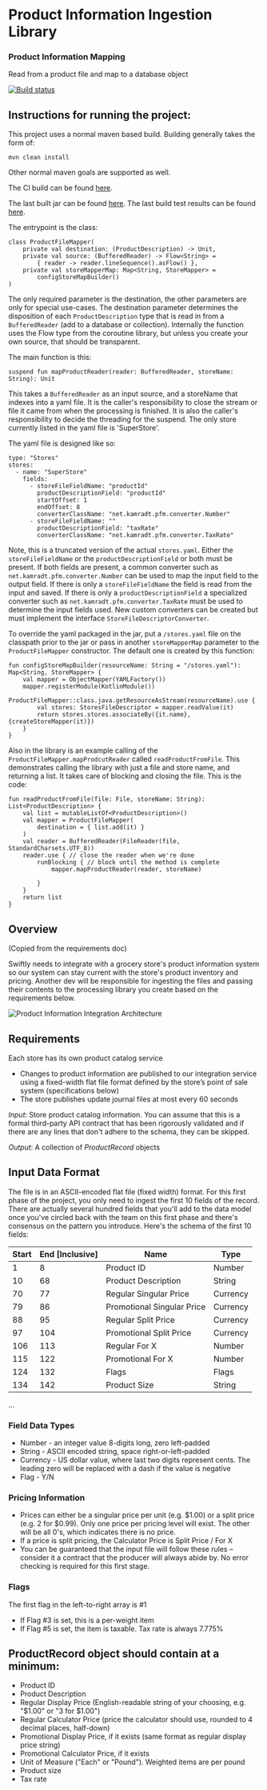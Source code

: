 # Product Information Ingestion Library

### Product Information Mapping 

Read from a product file and map to a database object

[![Build status](https://ci.appveyor.com/api/projects/status/h90yk2j6jms9drn7?svg=true)](https://ci.appveyor.com/project/rkamradt/productfilemapper)

## Instructions for running the project:

This project uses a normal maven based build. Building generally takes the form of:

```
mvn clean install
```

Other normal maven goals are supported as well.

The CI build can be found [here](https://ci.appveyor.com/project/rkamradt/productfilemapper).

The last built jar can be found [here](https://ci.appveyor.com/project/rkamradt/productfilemapper/build/artifacts).
The last build test results can be found [here](https://ci.appveyor.com/project/rkamradt/productfilemapper/build/tests).

The entrypoint is the class:

```
class ProductFileMapper(
    private val destination: (ProductDescription) -> Unit,
    private val source: (BufferedReader) -> Flow<String> =
        { reader -> reader.lineSequence().asFlow() },
    private val storeMapperMap: Map<String, StoreMapper> =
        configStoreMapBuilder()
)
```

The only required parameter is the destination, the other parameters are only for 
special use-cases. The destination parameter determines the disposition of each `ProductDescription`
type that is read in from a `BufferedReader` (add to a database or collection). Internally
the function uses the Flow type from the coroutine library, but unless you create your
own source, that should be transparent. 

The main function is this:

```
suspend fun mapProductReader(reader: BufferedReader, storeName: String): Unit
```

This takes a `BufferedReader` as an input source, and a storeName that indexes into a yaml file.
It is the caller's responsibility to close the stream or file it came from when the processing is 
finished. It is also the caller's responsibility to decide the threading for the suspend. The only
store currently listed in the yaml file is 'SuperStore'.

The yaml file is designed like so:

```
type: "Stores"
stores:
  - name: "SuperStore"
    fields:
      - storeFileFieldName: "productId"
        productDescriptionField: "productId"
        startOffset: 1
        endOffset: 8
        converterClassName: "net.kamradt.pfm.converter.Number"
      - storeFileFieldName: ""
        productDescriptionField: "taxRate"
        converterClassName: "net.kamradt.pfm.converter.TaxRate"
```

Note, this is a truncated version of the actual `stores.yaml`. Either the `storeFileFieldName` 
or the `productDescriptionField` or both must be present. If both fields are present, a common 
converter such as `net.kamradt.pfm.converter.Number` can be used to map the input field to the 
output field. If there is only a `storeFileFieldName` the field is read from the input and saved. 
If there is only a `productDescriptionField` a specialized converter such as 
`net.kamradt.pfm.converter.TaxRate` must be used to determine the input fields used. New custom 
converters can be created but must implement the interface `StoreFileDescriptorConverter`.

To override the yaml packaged in the jar, put a `/stores.yaml` file on the classpath prior to 
the jar or pass in another `storeMapperMap` parameter to the `ProductFileMapper` constructor. 
The default one is created by this function:
 
```
fun configStoreMapBuilder(resourceName: String = "/stores.yaml"): Map<String, StoreMapper> {
    val mapper = ObjectMapper(YAMLFactory())
    mapper.registerModule(KotlinModule())
    ProductFileMapper::class.java.getResourceAsStream(resourceName).use {
        val stores: StoresFileDescriptor = mapper.readValue(it)
        return stores.stores.associateBy({it.name}, {createStoreMapper(it)})
    }
}
```

Also in the library is an example calling of the `ProductFileMapper.mapProdcutReader` called
`readProductFromFile`. This demonstrates calling the library with just a file and store name, and 
returning a list. It takes care of blocking and closing the file. This is the code:

```
fun readProductFromFile(file: File, storeName: String): List<ProductDescription> {
    val list = mutableListOf<ProductDescription>()
    val mapper = ProductFileMapper(
        destination = { list.add(it) }
    )
    val reader = BufferedReader(FileReader(file, StandardCharsets.UTF_8))
    reader.use { // close the reader when we're done
        runBlocking { // block until the method is complete
            mapper.mapProductReader(reader, storeName)

        }
    }
    return list
}
```

## Overview

(Copied from the requirements doc)

Swiftly needs to integrate with a grocery store's product information system so our system can stay current with the store's product inventory and pricing.  Another dev will be responsible for ingesting the files and passing their contents to the processing library you create based on the requirements below.

![Product Information Integration Architecture](https://github.com/prestoqinc/code-exercise-services/raw/master/Swiftly_Services_Coding_Exercise_Architecture.png "Product Information Integration Architecture")

## Requirements
Each store has its own product catalog service
* Changes to product information are published to our integration service using a fixed-width flat file format defined by the store’s point of sale system (specifications below)
* The store publishes update journal files at most every 60 seconds

*Input*: Store product catalog information. You can assume that this is a formal third-party API contract that has been rigorously validated and if there are any lines that don't adhere to the schema, they can be skipped.

*Output*: A collection of _ProductRecord_ objects

## Input Data Format
The file is in an ASCII-encoded flat file (fixed width) format. For this first phase of the project, you only need to ingest the first 10 fields of the record. There are actually several hundred fields that you'll add to the data model once you've circled back with the team on this first phase and there's consensus on the pattern you introduce. Here's the schema of the first 10 fields:

| Start | End [Inclusive] | Name                       | Type     |
|-------|-----------------|----------------------------|----------|
| 1     | 8               | Product ID                 | Number   |
| 10    | 68              | Product Description        | String   |
| 70    | 77              | Regular Singular Price     | Currency |
| 79    | 86              | Promotional Singular Price | Currency |
| 88    | 95              | Regular Split Price        | Currency |
| 97    | 104             | Promotional Split Price    | Currency |
| 106   | 113             | Regular For X              | Number   |
| 115   | 122             | Promotional For X          | Number   |
| 124   | 132             | Flags                      | Flags    |
| 134   | 142             | Product Size               | String   |
...

### Field Data Types
* Number - an integer value 8-digits long, zero left-padded
* String - ASCII encoded string, space right-or-left-padded
* Currency - US dollar value, where last two digits represent cents.  The leading zero will be replaced with a dash if the value is negative
* Flag - Y/N

### Pricing Information
* Prices can either be a singular price per unit (e.g. $1.00) or a split price (e.g. 2 for $0.99).  Only one price per pricing level will exist.  The other will be all 0's, which indicates there is no price.
* If a price is split pricing, the Calculator Price is Split Price / For X
* You can be guaranteed that the input file will follow these rules – consider it a contract that the producer will always abide by.  No error checking is required for this first stage.

### Flags
The first flag in the left-to-right array is #1
* If Flag #3 is set, this is a per-weight item
* If Flag #5 is set, the item is taxable.  Tax rate is always 7.775%

## ProductRecord object should contain at a minimum:
* Product ID
* Product Description
* Regular Display Price (English-readable string of your choosing, e.g. "$1.00" or "3 for $1.00")
* Regular Calculator Price (price the calculator should use, rounded to 4 decimal places, half-down)
* Promotional Display Price, if it exists (same format as regular display price string)
* Promotional Calculator Price, if it exists
* Unit of Measure ("Each" or "Pound").  Weighted items are per pound
* Product size
* Tax rate

